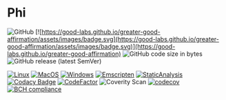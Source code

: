 # Phi
![GitHub](https://img.shields.io/github/license/AMS21/Phi)
[![https://good-labs.github.io/greater-good-affirmation/assets/images/badge.svg](https://good-labs.github.io/greater-good-affirmation/assets/images/badge.svg)](https://good-labs.github.io/greater-good-affirmation)
![GitHub code size in bytes](https://img.shields.io/github/languages/code-size/AMS21/Phi)
![GitHub release (latest SemVer)](https://img.shields.io/github/v/release/AMS21/Phi)

[![Linux](https://github.com/AMS21/Phi/actions/workflows/Linux.yml/badge.svg)](https://github.com/AMS21/Phi/actions/workflows/Linux.yml)
[![MacOS](https://github.com/AMS21/Phi/actions/workflows/MacOS.yml/badge.svg)](https://github.com/AMS21/Phi/actions/workflows/MacOS.yml)
[![Windows](https://github.com/AMS21/Phi/actions/workflows/Windows.yml/badge.svg)](https://github.com/AMS21/Phi/actions/workflows/Windows.yml)
[![Emscripten](https://github.com/AMS21/Phi/actions/workflows/Emscripten.yml/badge.svg)](https://github.com/AMS21/Phi/actions/workflows/Emscripten.yml)
[![StaticAnalysis](https://github.com/AMS21/Phi/actions/workflows/StaticAnalysis.yml/badge.svg)](https://github.com/AMS21/Phi/actions/workflows/StaticAnalysis.yml)
[![Codacy Badge](https://app.codacy.com/project/badge/Grade/39d38815e5db470b8577b02f58f35d3f)](https://www.codacy.com/gh/AMS21/Phi/dashboard?utm_source=github.com&amp;utm_medium=referral&amp;utm_content=AMS21/Phi&amp;utm_campaign=Badge_Grade)
[![CodeFactor](https://www.codefactor.io/repository/github/ams21/phi/badge)](https://www.codefactor.io/repository/github/ams21/phi)
![Coverity Scan](https://img.shields.io/coverity/scan/ams21-phi)
[![codecov](https://codecov.io/gh/AMS21/Phi/branch/develop/graph/badge.svg)](https://codecov.io/gh/AMS21/Phi)
[![BCH compliance](https://bettercodehub.com/edge/badge/AMS21/Phi?branch=develop)](https://bettercodehub.com/)
